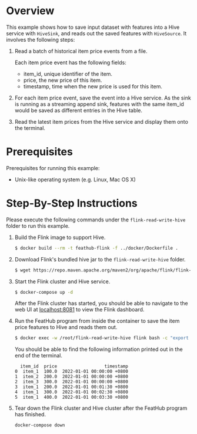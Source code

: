 # Overview

This example shows how to save input dataset with features into a Hive service
with `HiveSink`, and reads out the saved features with `HiveSource`. It involves
the following steps:

1. Read a batch of historical item price events from a file.

   Each item price event has the following fields:
   - item_id, unique identifier of the item.
   - price, the new price of this item.
   - timestamp, time when the new price is used for this item.

2. For each item price event, save the event into a Hive service. As the sink is
   running as a streaming append sink, features with the same item_id would be
   saved as different entries in the Hive table.

3. Read the latest item prices from the Hive service and display them onto the
   terminal.

# Prerequisites

Prerequisites for running this example:
- Unix-like operating system (e.g. Linux, Mac OS X)

# Step-By-Step Instructions

Please execute the following commands under the `flink-read-write-hive` folder
to run this example.

1. Build the Flink image to support Hive.

   ```bash
   $ docker build --rm -t feathub-flink -f ../docker/Dockerfile .
   ```

2. Download Flink's bundled hive jar to the `flink-read-write-hive` folder.
   
   ```bash
   $ wget https://repo.maven.apache.org/maven2/org/apache/flink/flink-sql-connector-hive-3.1.2_2.12/1.16.1/flink-sql-connector-hive-3.1.2_2.12-1.16.1.jar
   ```

3. Start the Flink cluster and Hive service.

   ```bash
   $ docker-compose up -d
   ```

   After the Flink cluster has started, you should be able to navigate to the
   web UI at [localhost:8081](http://localhost:8081) to view the Flink
   dashboard.

4. Run the FeatHub program from inside the container to save the item price
   features to Hive and reads them out.

   ```bash
   $ docker exec -w /root/flink-read-write-hive flink bash -c "export HADOOP_CLASSPATH=\`hadoop classpath\`; python main.py"
   ```

   You should be able to find the following information printed out in the end
   of the terminal.

   ```
     item_id  price                  timestamp
   0  item_1  100.0  2022-01-01 00:00:00 +0800
   1  item_2  200.0  2022-01-01 00:00:00 +0800
   2  item_3  300.0  2022-01-01 00:00:00 +0800
   3  item_1  200.0  2022-01-01 00:01:30 +0800
   4  item_1  300.0  2022-01-01 00:02:30 +0800
   5  item_1  400.0  2022-01-01 00:03:30 +0800
   ```

5. Tear down the Flink cluster and Hive cluster after the FeatHub program has
   finished.

   ```bash
   docker-compose down
   ```
